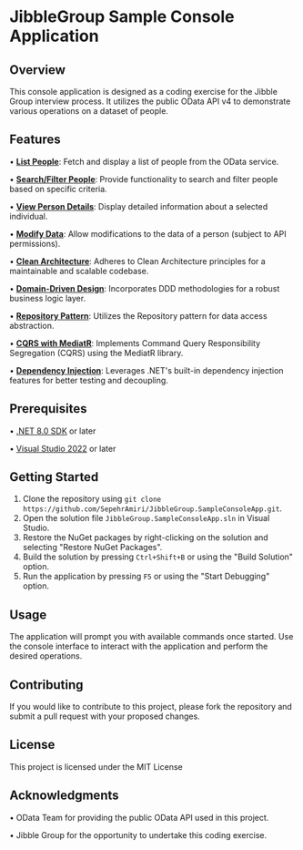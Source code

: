 # JibbleGroup Sample Console Application

## Overview
This console application is designed as a coding exercise for the Jibble Group interview process. It utilizes the public OData API v4 to demonstrate various operations on a dataset of people.

## Features
•  [**List People**](https://www.bing.com/search?form=SKPBOT&q=List%20People): Fetch and display a list of people from the OData service.

•  [**Search/Filter People**](https://www.bing.com/search?form=SKPBOT&q=Search%2FFilter%20People): Provide functionality to search and filter people based on specific criteria.

•  [**View Person Details**](https://www.bing.com/search?form=SKPBOT&q=View%20Person%20Details): Display detailed information about a selected individual.

•  [**Modify Data**](https://www.bing.com/search?form=SKPBOT&q=Modify%20Data): Allow modifications to the data of a person (subject to API permissions).

•  [**Clean Architecture**](https://www.bing.com/search?form=SKPBOT&q=Clean%20Architecture): Adheres to Clean Architecture principles for a maintainable and scalable codebase.

•  [**Domain-Driven Design**](https://www.bing.com/search?form=SKPBOT&q=Domain-Driven%20Design): Incorporates DDD methodologies for a robust business logic layer.

•  [**Repository Pattern**](https://www.bing.com/search?form=SKPBOT&q=Repository%20Pattern): Utilizes the Repository pattern for data access abstraction.

•  [**CQRS with MediatR**](https://www.bing.com/search?form=SKPBOT&q=CQRS%20with%20MediatR): Implements Command Query Responsibility Segregation (CQRS) using the MediatR library.

•  [**Dependency Injection**](https://www.bing.com/search?form=SKPBOT&q=Dependency%20Injection): Leverages .NET's built-in dependency injection features for better testing and decoupling.


## Prerequisites
•  [.NET 8.0 SDK](https://dotnet.microsoft.com/download) or later

•  [Visual Studio 2022](https://visualstudio.microsoft.com/vs/express/) or later


## Getting Started
1. Clone the repository using `git clone https://github.com/SepehrAmiri/JibbleGroup.SampleConsoleApp.git`.
2. Open the solution file `JibbleGroup.SampleConsoleApp.sln` in Visual Studio.
3. Restore the NuGet packages by right-clicking on the solution and selecting "Restore NuGet Packages".
4. Build the solution by pressing `Ctrl+Shift+B` or using the "Build Solution" option.
5. Run the application by pressing `F5` or using the "Start Debugging" option.

## Usage
The application will prompt you with available commands once started. Use the console interface to interact with the application and perform the desired operations.

## Contributing
If you would like to contribute to this project, please fork the repository and submit a pull request with your proposed changes.

## License
This project is licensed under the MIT License 

## Acknowledgments
•  OData Team for providing the public OData API used in this project.

•  Jibble Group for the opportunity to undertake this coding exercise.

